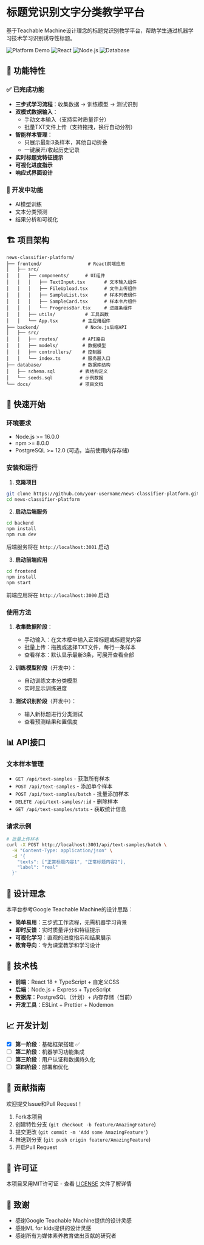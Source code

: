 # 标题党识别文字分类教学平台

基于Teachable Machine设计理念的标题党识别教学平台，帮助学生通过机器学习技术学习识别诱导性标题。

![Platform Demo](https://img.shields.io/badge/Status-Development-orange)
![React](https://img.shields.io/badge/Frontend-React%2BTypeScript-blue)
![Node.js](https://img.shields.io/badge/Backend-Node.js%2BExpress-green)
![Database](https://img.shields.io/badge/Database-PostgreSQL-blue)

## 🌟 功能特性

### ✅ 已完成功能
- **三步式学习流程**：收集数据 → 训练模型 → 测试识别
- **双模式数据输入**：
  - 手动文本输入（支持实时质量评分）
  - 批量TXT文件上传（支持拖拽，换行自动分割）
- **智能样本管理**：
  - 只展示最新3条样本，其他自动折叠
  - 一键展开/收起历史记录
- **实时标题党特征提示**
- **可视化进度指示**
- **响应式界面设计**

### 🚧 开发中功能
- AI模型训练
- 文本分类预测
- 结果分析和可视化

## 🏗️ 项目架构

```
news-classifier-platform/
├── frontend/                 # React前端应用
│   ├── src/
│   │   ├── components/      # UI组件
│   │   │   ├── TextInput.tsx       # 文本输入组件
│   │   │   ├── FileUpload.tsx      # 文件上传组件
│   │   │   ├── SampleList.tsx      # 样本列表组件
│   │   │   ├── SampleCard.tsx      # 样本卡片组件
│   │   │   └── ProgressBar.tsx     # 进度条组件
│   │   ├── utils/           # 工具函数
│   │   └── App.tsx         # 主应用组件
├── backend/                 # Node.js后端API
│   ├── src/
│   │   ├── routes/         # API路由
│   │   ├── models/         # 数据模型
│   │   ├── controllers/    # 控制器
│   │   └── index.ts        # 服务器入口
├── database/               # 数据库结构
│   ├── schema.sql         # 表结构定义
│   └── seeds.sql          # 示例数据
└── docs/                  # 项目文档
```

## 🚀 快速开始

### 环境要求
- Node.js >= 16.0.0
- npm >= 8.0.0
- PostgreSQL >= 12.0 (可选，当前使用内存存储)

### 安装和运行

1. **克隆项目**
```bash
git clone https://github.com/your-username/news-classifier-platform.git
cd news-classifier-platform
```

2. **启动后端服务**
```bash
cd backend
npm install
npm run dev
```
后端服务将在 `http://localhost:3001` 启动

3. **启动前端应用**
```bash
cd frontend
npm install
npm start
```
前端应用将在 `http://localhost:3000` 启动

### 使用方法

1. **收集数据阶段**：
   - 手动输入：在文本框中输入正常标题或标题党内容
   - 批量上传：拖拽或选择TXT文件，每行一条样本
   - 查看样本：默认显示最新3条，可展开查看全部

2. **训练模型阶段**（开发中）：
   - 自动训练文本分类模型
   - 实时显示训练进度

3. **测试识别阶段**（开发中）：
   - 输入新标题进行分类测试
   - 查看预测结果和置信度

## 📊 API接口

### 文本样本管理
- `GET /api/text-samples` - 获取所有样本
- `POST /api/text-samples` - 添加单个样本
- `POST /api/text-samples/batch` - 批量添加样本
- `DELETE /api/text-samples/:id` - 删除样本
- `GET /api/text-samples/stats` - 获取统计信息

### 请求示例
```bash
# 批量上传样本
curl -X POST http://localhost:3001/api/text-samples/batch \
  -H "Content-Type: application/json" \
  -d '{
    "texts": ["正常标题内容1", "正常标题内容2"],
    "label": "real"
  }'
```

## 🎯 设计理念

本平台参考Google Teachable Machine的设计思路：
- **简单易用**：三步式工作流程，无需机器学习背景
- **即时反馈**：实时质量评分和特征提示
- **可视化学习**：直观的进度指示和结果展示
- **教育导向**：专为课堂教学和学习设计

## 🔧 技术栈

- **前端**：React 18 + TypeScript + 自定义CSS
- **后端**：Node.js + Express + TypeScript
- **数据库**：PostgreSQL（计划）+ 内存存储（当前）
- **开发工具**：ESLint + Prettier + Nodemon

## 📈 开发计划

- [x] **第一阶段**：基础框架搭建 ✅
- [ ] **第二阶段**：机器学习功能集成
- [ ] **第三阶段**：用户认证和数据持久化
- [ ] **第四阶段**：部署和优化

## 🤝 贡献指南

欢迎提交Issue和Pull Request！

1. Fork本项目
2. 创建特性分支 (`git checkout -b feature/AmazingFeature`)
3. 提交更改 (`git commit -m 'Add some AmazingFeature'`)
4. 推送到分支 (`git push origin feature/AmazingFeature`)
5. 开启Pull Request

## 📝 许可证

本项目采用MIT许可证 - 查看 [LICENSE](LICENSE) 文件了解详情

## 👥 致谢

- 感谢Google Teachable Machine提供的设计灵感
- 感谢ML for kids提供的设计灵感
- 感谢所有为媒体素养教育做出贡献的研究者